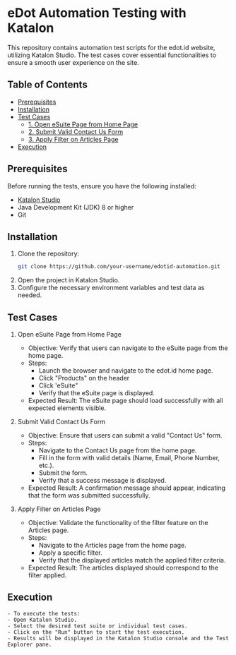 # eDot Automation Testing with Katalon

This repository contains automation test scripts for the edot.id website, utilizing Katalon Studio. The test cases cover essential functionalities to ensure a smooth user experience on the site.

## Table of Contents
- [Prerequisites](#prerequisites)
- [Installation](#installation)
- [Test Cases](#test-cases)
  - [1. Open eSuite Page from Home Page](#1-open-esuite-page-from-home-page)
  - [2. Submit Valid Contact Us Form](#2-submit-valid-contact-us-form)
  - [3. Apply Filter on Articles Page](#3-apply-filter-on-articles-page)
- [Execution](#execution)

## Prerequisites

Before running the tests, ensure you have the following installed:
- [Katalon Studio](https://www.katalon.com)
- Java Development Kit (JDK) 8 or higher
- Git

## Installation

1. Clone the repository:
   ```bash
   git clone https://github.com/your-username/edotid-automation.git
2. Open the project in Katalon Studio.
3. Configure the necessary environment variables and test data as needed.

## Test Cases

1. Open eSuite Page from Home Page
   - Objective:
       Verify that users can navigate to the eSuite page from the home page.
   - Steps:
      - Launch the browser and navigate to the edot.id home page.
      - Click "Products" on the header
      - Click 'eSuite"
      - Verify that the eSuite page is displayed.
   - Expected Result:
      The eSuite page should load successfully with all expected elements visible.

2. Submit Valid Contact Us Form
   - Objective:
      Ensure that users can submit a valid "Contact Us" form.
   - Steps:
      - Navigate to the Contact Us page from the home page.
      - Fill in the form with valid details (Name, Email, Phone Number, etc.).
      - Submit the form.
      - Verify that a success message is displayed.
   - Expected Result:
      A confirmation message should appear, indicating that the form was submitted successfully.

3. Apply Filter on Articles Page
   - Objective:
       Validate the functionality of the filter feature on the Articles page.
   - Steps:
      - Navigate to the Articles page from the home page.
      - Apply a specific filter.
      - Verify that the displayed articles match the applied filter criteria.
   - Expected Result:
      The articles displayed should correspond to the filter applied.

  ## Execution
    - To execute the tests:
    - Open Katalon Studio.
    - Select the desired test suite or individual test cases.
    - Click on the "Run" button to start the test execution.
    - Results will be displayed in the Katalon Studio console and the Test Explorer pane.
